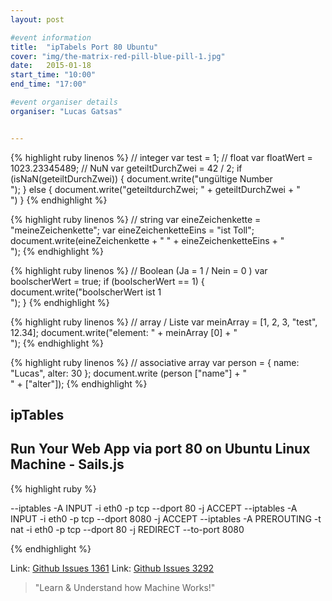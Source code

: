 ```yaml
---
layout: post

#event information
title:  "ipTabels Port 80 Ubuntu"
cover: "img/the-matrix-red-pill-blue-pill-1.jpg"
date:   2015-01-18
start_time: "10:00"
end_time: "17:00"

#event organiser details
organiser: "Lucas Gatsas"


---
```




{% highlight ruby linenos %}
// integer
      var test = 1;
      // float
      var floatWert = 1023.23345489;
      // NuN
      var geteiltDurchZwei = 42 / 2;
      if (isNaN(geteiltDurchZwei)) {
          document.write("ungültige Number <br>");
      } else {
        document.write("geteiltdurchZwei; "  + geteiltDurchZwei + "<br>")
      }
{% endhighlight %}

{% highlight ruby linenos %}
// string
      var eineZeichenkette = "meineZeichenkette";
      var eineZeichenketteEins = "ist Toll";
      document.write(eineZeichenkette + " " + eineZeichenketteEins + "<br>");
{% endhighlight %}

{% highlight ruby linenos %}
// Boolean  (Ja = 1 / Nein = 0 )
    var boolscherWert = true;
    if (boolscherWert == 1) {
      document.write("boolscherWert ist 1 <br>");
    }
{% endhighlight %}

{% highlight ruby linenos %}
// array / Liste
      var meinArray = [1, 2, 3, "test", 12.34];
      document.write("element: " + meinArray [0] + "<br>");
{% endhighlight %}

{% highlight ruby linenos %}
// associative array
  var person = { name: "Lucas", alter: 30  };
  document.write (person ["name"] + "<br>" + ["alter"]);
{% endhighlight %}


<h2 class="section-heading">ipTables</h2>

<h2 class="section-heading">Run Your Web App via port 80 on Ubuntu Linux Machine - Sails.js</h2>

{% highlight ruby %}


--iptables -A INPUT -i eth0 -p tcp --dport 80 -j ACCEPT
--iptables -A INPUT -i eth0 -p tcp --dport 8080 -j ACCEPT
--iptables -A PREROUTING -t nat -i eth0 -p tcp --dport 80 -j REDIRECT --to-port 8080

{% endhighlight %}


<!--

<a href="{{ site.baseurl }}/img/p-4.png">
    <img src="{{ site.baseurl }}/img/p-4.png" alt="Lucas Gatsas lucas gatsas" title="lucas gatsas Lucas Gatsas"  style="width:100%">
</a>


-->




Link: <a href="https://github.com/balderdashy/sails/issues/1361" target="_blank"> Github Issues 1361</a>
Link: <a href="https://github.com/balderdashy/sails/issues/3292" target="_blank"> Github Issues 3292</a>



<blockquote>
"Learn & Understand how Machine Works!"
</blockquote>
